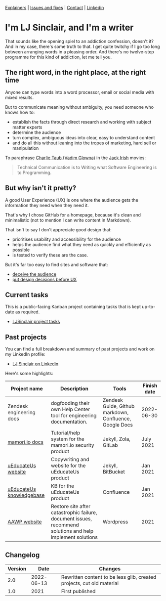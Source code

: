 [Explainers](https://github.com/ljsinclair/ljsinclair/tree/main/Explainers) | [Issues and fixes](https://github.com/ljsinclair/ljsinclair/tree/main/issues-and-fixes) |  [Contact](mailto:projects@ljsinclair.net) | [Linkedin](https://www.linkedin.com/in/ljsinclair/)

# I'm LJ Sinclair, and I'm a writer

That sounds like the opening spiel to an addiction confession, doesn't it? And in my case, there's some truth to that. I get quite twitchy if I go too long between arranging words in a pleasing order. And there's no twelve-step programme for this kind of addiction, let me tell you.

## The right word, in the right place, at the right time

Anyone can type words into a word processor, email or social media with mixed results.

But to communicate meaning without ambiguity, you need someone who knows how to:

* establish the facts through direct research and working with subject matter experts
* determine the audience
* turn complex, ambiguous ideas into clear, easy to understand content
* and do all this without leaning into the tropes of marketing, hard sell or manipulation

To paraphrase  [Charlie Taub (Vadim Glowna)](https://en.wikipedia.org/wiki/Vadim_Glowna) in the [Jack Irish](https://en.wikipedia.org/wiki/Jack_Irish) movies:

> Technical Communication is to Writing what Software Engineering is to Programming.

## But why isn't it pretty?

A good User Experience (UX) is one where the audience gets the information they need when they need it.

That's why I chose GitHub for a homepage, because it's clean and minimalistic (not to mention I can write content in Markdown).

That isn't to say I don't appreciate good design that:

* prioritises usability and accessibility for the audience
* helps the audience find what they need as quickly and efficiently as possible
* is tested to verify these are the case.

But it's far too easy to find sites and software that:

* [deceive the audience](https://www.deceptive.design/)
* [put design decisions before UX](https://grumpy.website/)

## Current tasks

This is a public-facing Kanban project containing tasks that is kept up-to-date as required.

* [LJSinclair project tasks](https://github.com/users/ljsinclair/projects/2/views/1)

## Past projects

You can find a full breakdown and summary of past projects and work on my LinkedIn profile:

* [LJ Sinclair on Linkedin](https://www.linkedin.com/in/ljsinclair/)

Here's some highlights:

| Project name | Description | Tools | Finish date |
|---|---|---|---|
| Zendesk engineering docs | dogfooding their own Help Center tool for engineering documentation. | Zendesk Guide, Github markdown, Confluence, Google Docs | 2022-06-30 |
| [mamori.io docs](https://doc.mamori.io) | Tutorial/help system for the mamori.io security product | Jekyll, Zola, GitLab | July 2021
| [uEducateUs website](https://ueducateus.com.au) | Copywriting and website for the uEducateUs product | Jekyll, BitBucket | Jan 2021 |
| [uEducateUs knowledgebase](https://linkedsuccess.atlassian.net/wiki/spaces/UKB/overview) | KB for the uEducateUs product | Confluence | Jan 2021 |
| [AAWP website](https://aawp.org.au) | Restore site after catastrophic failure, document issues, recommend solutions and help implement solutions | Wordpress | 2021 |

## Changelog

| Version | Date | Changes |
|---|---|---|
| 2.0 | 2022-06-13 | Rewritten content to be less glib, created projects, cut old material |
| 1.0 | 2021 | First published |
